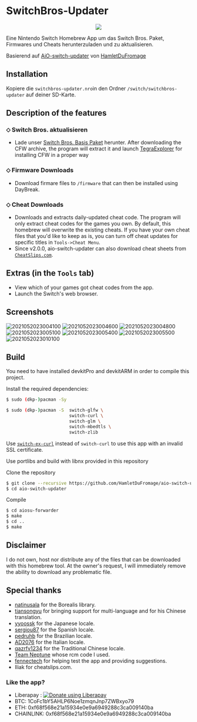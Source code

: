 # SwitchBros-Updater

<p align="center">
<img src = "https://i.imgur.com/R2NRQ1g.jpg"\><br>
</p>

Eine Nintendo Switch Homebrew App um das Switch Bros. Paket, Firmwares und Cheats herunterzuladen und zu aktualisieren.

Basierend auf [AiO-switch-updater](https://github.com/HamletDuFromage/aio-switch-updater) von [HamletDuFromage](https://github.com/HamletDuFromage)

## Installation
Kopiere die `switchbros-updater.nro`in den Ordner `/switch/switchbros-updater` auf deiner SD-Karte.

## Description of the features
### ⬦ Switch Bros. aktualisieren
- Lade unser [Switch Bros. Basis Paket](https://github.com/Switch-Bros/Switch-Bros.-Pack/releases/tag/1.1.0/releases/) herunter. After downloading the CFW archive, the program will extract it and launch [TegraExplorer](https://github.com/suchmememanyskill/TegraExplorer/releases/) for installing CFW in a proper way

### ⬦ Firmware Downloads
- Download firmare files to `/firmware` that can then be installed using DayBreak.

### ⬦ Cheat Downloads
- Downloads and extracts daily-updated cheat code. The program will only extract cheat codes for the games you own. By default, this homebrew will overwrite the existing cheats. If you have your own cheat files that you'd like to keep as is, you can turn off cheat updates for specific titles in `Tools->Cheat Menu`.
- Since v2.0.0, aio-switch-updater can also download cheat sheets from [`CheatSlips.com`](https://www.cheatslips.com/). 

## Extras (in the `Tools` tab)
- View which of your games got cheat codes from the app.
- Launch the Switch's web browser.

## Screenshots
![2021052023004100](https://user-images.githubusercontent.com/18294541/119041468-5754cf00-b9bf-11eb-9b98-9583f11445ed.jpg)
![2021052023004600](https://user-images.githubusercontent.com/18294541/119041470-57ed6580-b9bf-11eb-80ce-05649d640432.jpg)
![2021052023004800](https://user-images.githubusercontent.com/18294541/119041471-5885fc00-b9bf-11eb-8c9a-0944bc54afb3.jpg)
![2021052023005100](https://user-images.githubusercontent.com/18294541/119041472-5885fc00-b9bf-11eb-93bb-9105c7441132.jpg)
![2021052023005400](https://user-images.githubusercontent.com/18294541/119041473-591e9280-b9bf-11eb-82bc-bbf3364ca9a0.jpg)
![2021052023005500](https://user-images.githubusercontent.com/18294541/119041474-591e9280-b9bf-11eb-8c0e-f668505cd6ce.jpg)
![2021052023010100](https://user-images.githubusercontent.com/18294541/119041476-591e9280-b9bf-11eb-85e3-451d940bbd0c.jpg)

## Build
You need to have installed devkitPro and devkitARM in order to compile this project.

Install the required dependencies:
```bash
$ sudo (dkp-)pacman -Sy
```
```bash
$ sudo (dkp-)pacman -S  switch-glfw \
                        switch-curl \
                        switch-glm \
                        switch-mbedtls \
                        switch-zlib
```
Use [`switch-ex-curl`](https://github.com/eXhumer/switch-ex-curl) instead of `switch-curl` to use this app with an invalid SSL certificate.

Use portlibs and build with libnx provided in this repository

Clone the repository
```bash
$ git clone --recursive https://github.com/HamletDuFromage/aio-switch-updater
$ cd aio-switch-updater
```

Compile 
```bash
$ cd aiosu-forwarder
$ make
$ cd ..
$ make
```

## Disclaimer
I do not own, host nor distribute any of the files that can be downloaded with this homebrew tool. At the owner's request, I will immediately remove the ability to download any problematic file.

## Special thanks
- [natinusala](https://github.com/natinusala) for the Borealis library.
- [tiansongyu](https://github.com/tiansongyu) for bringing support for multi-language and for his Chinese translation.
- [yyoossk](https://github.com/yyoossk) for the Japanese locale.
- [sergiou87](https://github.com/sergiou87) for the Spanish locale.
- [pedruhb](https://github.com/pedruhb) for the Brazilian locale.
- [AD2076](https://github.com/AD2076) for the Italian locale.
- [qazrfv1234](https://github.com/qazrfv1234) for the Traditional Chinese locale.
- [Team Neptune](https://github.com/Team-Neptune) whose rcm code I used.
- [fennectech](https://github.com/fennectech) for helping test the app and providing suggestions.
- Iliak for cheatslips.com.

### Like the app?
- Liberapay : <a href="https://liberapay.com/HamletDuFromage/donate"><img alt="Donate using Liberapay" src="https://liberapay.com/assets/widgets/donate.svg"></a>
- BTC: 1CoFc1bY5AHLP6Noe1zmqnJnp7ZWBxyo79
- ETH: 0xf68f568e21a15934e0e9a6949288c3ca009140ba
- CHAINLINK: 0xf68f568e21a15934e0e9a6949288c3ca009140ba
